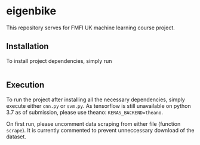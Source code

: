 # eigenbike

This repository serves for FMFI UK machine learning course project.

## Installation

To install project dependencies, simply run
```pipenv install
```

## Execution

To run the project after installing all the necessary dependencies, simply execute either `cnn.py` or `svm.py`. As tensorflow is still unavailable on python 3.7 as of submission, please use theano: `KERAS_BACKEND=theano`.

On first run, please uncomment data scraping from either file (function `scrape`). It is currently commented to prevent unneccessary download of the dataset.
